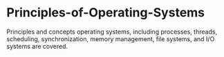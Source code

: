 # Principles-of-Operating-Systems



Principles and concepts operating systems, including processes, threads, scheduling, synchronization, memory management, file systems, and I/O systems are covered.
